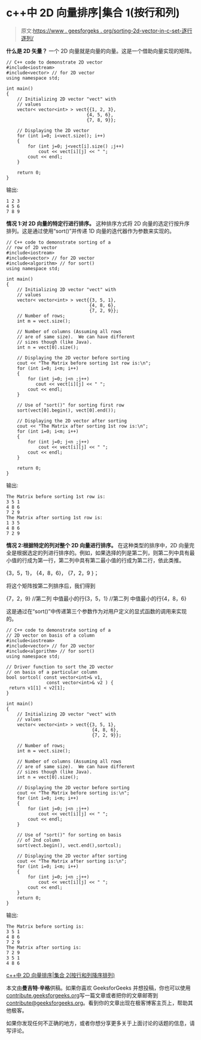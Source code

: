 # c++中 2D 向量排序|集合 1(按行和列)

> 原文:[https://www . geesforgeks . org/sorting-2d-vector-in-c-set-逐行逐列/](https://www.geeksforgeeks.org/sorting-2d-vector-in-c-set-1-by-row-and-column/)

**什么是 2D 矢量？**
一个 2D 向量就是向量的向量。这是一个借助向量实现的矩阵。

```
// C++ code to demonstrate 2D vector
#include<iostream>
#include<vector> // for 2D vector
using namespace std;

int main()
{
    // Initializing 2D vector "vect" with
    // values
    vector< vector<int> > vect{{1, 2, 3},
                              {4, 5, 6},
                              {7, 8, 9}};

    // Displaying the 2D vector
    for (int i=0; i<vect.size(); i++)
    {
        for (int j=0; j<vect[i].size() ;j++)
            cout << vect[i][j] << " ";
        cout << endl;
    }

    return 0;
}
```

输出:

```
1 2 3
4 5 6
7 8 9

```

**情况 1:对 2D 向量的特定行进行排序。**
这种排序方式将 2D 向量的选定行按升序排列。这是通过使用“sort()”并传递 1D 向量的迭代器作为参数来实现的。

```
// C++ code to demonstrate sorting of a
// row of 2D vector
#include<iostream>
#include<vector> // for 2D vector
#include<algorithm> // for sort()
using namespace std;

int main()
{
    // Initializing 2D vector "vect" with
    // values
    vector< vector<int> > vect{{3, 5, 1},
                               {4, 8, 6},
                               {7, 2, 9}};
    // Number of rows;
    int m = vect.size();

    // Number of columns (Assuming all rows
    // are of same size).  We can have different
    // sizes though (like Java).
    int n = vect[0].size();

    // Displaying the 2D vector before sorting
    cout << "The Matrix before sorting 1st row is:\n";
    for (int i=0; i<m; i++)
    {
        for (int j=0; j<n ;j++)
           cout << vect[i][j] << " ";
        cout << endl;
    }

    // Use of "sort()" for sorting first row
    sort(vect[0].begin(), vect[0].end());

    // Displaying the 2D vector after sorting
    cout << "The Matrix after sorting 1st row is:\n";
    for (int i=0; i<m; i++)
    {
        for (int j=0; j<n ;j++)
            cout << vect[i][j] << " ";
        cout << endl;
    }

    return 0;
}
```

输出:

```
The Matrix before sorting 1st row is:
3 5 1 
4 8 6 
7 2 9 
The Matrix after sorting 1st row is:
1 3 5 
4 8 6 
7 2 9 

```

**情况 2:根据特定的列对整个 2D 向量进行排序。**
在这种类型的排序中，2D 向量完全是根据选定的列进行排序的。例如，如果选择的列是第二列，则第二列中具有最小值的行成为第一行，第二列中具有第二最小值的行成为第二行，依此类推。

{3，5，1}，
{4，8，6}，
{7，2，9 }；

将这个矩阵按第二列排序后，我们得到

{7，2，9} //第二列
中值最小的行{3，5，1} //第二列
中值最小的行{4，8，6}

这是通过在“sort()”中传递第三个参数作为对用户定义的显式函数的调用来实现的。

```
// C++ code to demonstrate sorting of a
// 2D vector on basis of a column
#include<iostream>
#include<vector> // for 2D vector
#include<algorithm> // for sort()
using namespace std;

// Driver function to sort the 2D vector
// on basis of a particular column
bool sortcol( const vector<int>& v1,
               const vector<int>& v2 ) {
 return v1[1] < v2[1];
}

int main()
{
    // Initializing 2D vector "vect" with
    // values
    vector< vector<int> > vect{{3, 5, 1},
                                {4, 8, 6},
                                {7, 2, 9}};

    // Number of rows;
    int m = vect.size();

    // Number of columns (Assuming all rows
    // are of same size).  We can have different
    // sizes though (like Java).
    int n = vect[0].size();

    // Displaying the 2D vector before sorting
    cout << "The Matrix before sorting is:\n";
    for (int i=0; i<m; i++)
    {
        for (int j=0; j<n ;j++)
            cout << vect[i][j] << " ";
        cout << endl;
    }                               

    // Use of "sort()" for sorting on basis
    // of 2nd column
    sort(vect.begin(), vect.end(),sortcol);

    // Displaying the 2D vector after sorting
    cout << "The Matrix after sorting is:\n";
    for (int i=0; i<m; i++)
    {
        for (int j=0; j<n ;j++)
            cout << vect[i][j] << " ";
        cout << endl;
    }
    return 0;
}
```

输出:

```
The Matrix before sorting is:
3 5 1 
4 8 6 
7 2 9 
The Matrix after sorting is:
7 2 9 
3 5 1 
4 8 6 

```

[c++中 2D 向量排序|集合 2(按行和列降序排列)](https://www.geeksforgeeks.org/sorting-2d-vector-in-c-set-2-in-descending-order-by-row-and-column/)

本文由**曼吉特·辛格**供稿。如果你喜欢 GeeksforGeeks 并想投稿，你也可以使用[contribute.geeksforgeeks.org](http://www.contribute.geeksforgeeks.org)写一篇文章或者把你的文章邮寄到 contribute@geeksforgeeks.org。看到你的文章出现在极客博客主页上，帮助其他极客。

如果你发现任何不正确的地方，或者你想分享更多关于上面讨论的话题的信息，请写评论。